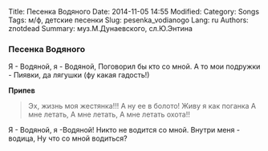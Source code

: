 Title: Песенка Водяного
Date: 2014-11-05 14:55
Modified: 
Category: Songs
Tags: м/ф, детские песенки
Slug: pesenka_vodianogo
Lang: ru
Authors: znotdead
Summary: муз.М.Дунаевского, сл.Ю.Энтина

### Песенка Водяного

Я - Водяной, я - Водяной,
Поговорил бы кто со мной.
А то мои подружки -
Пиявки, да лягушки (фу какая гадость!)

**Припев**
>Эх, жизнь моя жестянка!!!
А ну ее в болото!
Живу я как поганка
А мне летать,
А мне летать,
А мне летать охота!!

Я - Водяной, я -Водяной!
Никто не водится со мной.
Внутри меня - водица,
Ну что со мной водиться?

